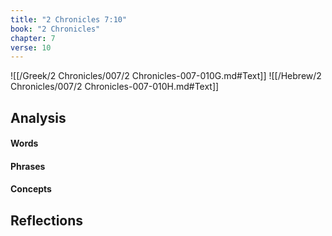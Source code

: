 ```yaml
---
title: "2 Chronicles 7:10"
book: "2 Chronicles"
chapter: 7
verse: 10
---
```

![[/Greek/2 Chronicles/007/2 Chronicles-007-010G.md#Text]]
![[/Hebrew/2 Chronicles/007/2 Chronicles-007-010H.md#Text]]

## Analysis

#### Words

#### Phrases

#### Concepts

## Reflections
